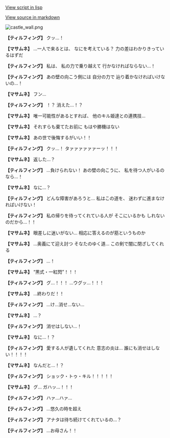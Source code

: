[View script in lisp](../scripts/1750603.txt)

[View source in markdown](1750603.md)

![castle_wall.png](../images/backgrounds/castle_wall.png)

**【ティルフィング】**
クッ…！

**【マサムネ】**
…一人で来るとは、
なにを考えている？
力の差はわかりきっているはずだ

**【ティルフィング】**
私は、
私の力で乗り越えて
行かなければならない…！

**【ティルフィング】**
あの壁の向こう側には
自分の力で
辿り着かなければいけないの…！

**【マサムネ】**
フン…

**【ティルフィング】**
！？
消えた…！？

**【マサムネ】**
唯一可能性があるとすれば、
他のキル姫達との連携技…

**【マサムネ】**
それすらも棄てたお前に
もはや勝機はない

**【マサムネ】**
あの世で後悔するがいい！！

**【ティルフィング】**
クッ…！
タァァァァァァーッ！！！

**【マサムネ】**
返した…？

**【ティルフィング】**
…負けられない！
あの壁の向こうに、
私を待つ人がいるのなら…！

**【マサムネ】**
なに…？

**【ティルフィング】**
どんな障害があろうと…
私はこの道を、
迷わずに進まなければいけない！

**【ティルフィング】**
私の帰りを待ってくれている人が
そこにいるかも
しれないのだから…！！

**【マサムネ】**
眼差しに迷いがない…
相応に答えるのが筋というものか

**【マサムネ】**
…奥義にて迎え討つ
そなたのゆく道…
この剣で闇に閉ざしてくれる

**【ティルフィング】**
…！

**【マサムネ】**
“黒式・一紅閃”！！！

**【ティルフィング】**
グ…！！！
…ウグッ…！！！

**【マサムネ】**
…終わりだ！！

**【ティルフィング】**
…け…消せ…ない…

**【マサムネ】**
…？

**【ティルフィング】**
消せはしない…！

**【マサムネ】**
なに…！？

**【ティルフィング】**
愛する人が遺してくれた
意志の炎は…
誰にも消せはしない！！！！

**【マサムネ】**
なんだと…！？

**【ティルフィング】**
ショック・トゥ・キル！！！！！

**【マサムネ】**
グ…
ガハッ…！！！

**【ティルフィング】**
ハァ…ハァ…

**【ティルフィング】**
…悠久の時を超え

**【ティルフィング】**
アナタは待ち続けてくれているの…？

**【ティルフィング】**
…お母さん！！